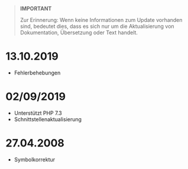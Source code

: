 >**IMPORTANT**
>
>Zur Erinnerung: Wenn keine Informationen zum Update vorhanden sind, bedeutet dies, dass es sich nur um die Aktualisierung von Dokumentation, Übersetzung oder Text handelt.

# 13.10.2019

- Fehlerbehebungen

# 02/09/2019

- Unterstützt PHP 7.3
- Schnittstellenaktualisierung

# 27.04.2008

- Symbolkorrektur
